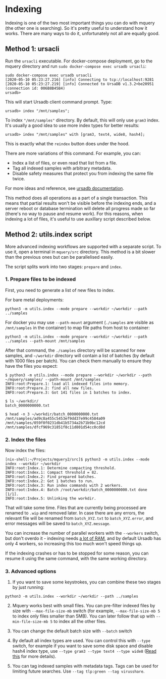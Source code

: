 # Indexing

Indexing is one of the two most important things you can do with mquery
(the other one is searching). So it's pretty useful to understand how it works.
There are many ways to do it, unfortunately not all are equally good.

## Method 1: ursacli

Run the `ursacli` executable. For docker-compose deployment, go to the mquery
directory and run `sudo docker-compose exec ursadb ursacli`:

```
sudo docker-compose exec ursadb ursacli
[2020-05-10 05:23:27.216] [info] Connecting to tcp://localhost:9281
[2020-05-10 05:23:27.219] [info] Connected to UrsaDB v1.3.2+be20951 (connection id: 006B8B45B4)
ursadb>
```

This will start Ursadb client command prompt. Type:

```
ursadb> index "/mnt/samples";
```

To index `"/mnt/samples"` directory. By default, this will only use `gram3` index.
It's usually a good idea to use more index types for better results:


```
ursadb> index "/mnt/samples" with [gram3, text4, wide8, hash4];
```

This is exactly what the `reindex` button does under the hood.

There are more variations of this command. For example, you can:
 - Index a list of files, or even read that list from a file. 
 - Tag all indexed samples with arbitrary metadata.
 - Disable safety measures that protect you from indexing the same file twice.

For more ideas and reference, see
[ursadb documentation](https://github.com/CERT-Polska/ursadb).

This method does all operations as a part of a single transaction.
This means that partial results won't be visible before the indexing ends, and
a server reboot or database termination will delete all progress made so far
(there's no way to pause and resume work). For this reasons, when indexing
a lot of files, it's useful to use auxillary script described below.

## Method 2: utils.index script

More advanced indexing workflows are supported with a separate script. To use
it, open a terminal in `mquery/src` directory. This method is a bit slower
than the previous ones but can be parallelised easily.

The script splits work into two stages: `prepare` and `index`.

### 1. Prepare files to be indexed

First, you need to generate a list of new files to index.

For bare metal deployments:
```
python3 -m utils.index --mode prepare --workdir ~/workdir --path ../samples
```

For docker you may use `--path-mount` argument (`./samples` are visible as
`/mnt/samples` in the container) to map file paths from host to container:
```
python3 -m utils.index --mode prepare --workdir ~/workdir --path ../samples --path-mount /mnt/samples
```

After that command, the `./samples` directory will be scanned for new samples,
and `~/workdir` directory will contain a list of batches (by default with
1000 files per batch). You can check them manually to ensure they have the files
you expect:

```
$ python3 -m utils.index --mode prepare --workdir ~/workdir --path ~/mquery/samples/ --path-mount /mnt/samples
INFO:root:Prepare.1: load all indexed files into memory.
INFO:root:Prepare.2: find all new files.
INFO:root:Prepare.3: Got 141 files in 1 batches to index.

$ ls ~/workdir/
batch_0000000000.txt

$ head -n 3 ~/workdir/batch_0000000000.txt
/mnt/samples/ad9c8a455c5453ef9dd37e99c4584a09
/mnt/samples/059f0f0231db41b5734a2b71b9bc12cd
/mnt/samples/dfcf969c31851f8c11d801d54cc0cd8d
```

### 2. Index the files

Now index the files:

```
[nix-shell:~/Projects/mquery2/src]$ python3 -m utils.index --mode index --workdir ~/workdir
INFO:root:Index.1: Determine compacting threshold.
INFO:root:Index.1: Compact threshold = 82.
INFO:root:Index.2: Find prepared batches.
INFO:root:Index.2: Got 1 batches to run.
INFO:root:Index.3: Run index commands with 2 workers.
INFO:root:Index.4: Batch /root/workdir/batch_0000000000.txt done [1/1].
INFO:root:Index.5: Unlinking the workdir.
```

That will take some time. Files that are currently being processed are renamed to `.wip`
and removed later. In case there are any errors, the relevant file
will be renamed from `batch_XYZ.txt` to `batch_XYZ.error`, and error messages will
be saved to `batch_XYZ.message`.

You can increase the number of parallel workers with the `--workers` switch,
but don't overdo it - indexing needs
[a lot of RAM](https://cert-polska.github.io/ursadb/docs/limits.html), and by
default Ursadb has only 4 workers, so increasing this too much won't speed
things up.

If the indexing crashes or has to be stopped for some reason, you can resume it
using the same command, with the same working directory.

### 3. Advanced options

1. If you want to save some keystrokes, you can combine these two stages by
just running:

```
python3 -m utils.index --workdir ~/workdir --path ../samples
```

2. Mquery works best with small files. You can pre-filter indexed files by size
with `--max-file-size-mb` switch (for example, `--max-file-size-mb 5` to index only
files smaller than 5MB). You can later follow that up with `--min-file-size-mb 5`
to index all the other files.

3. You can change the default batch size with `--batch` switch

4. By default all index types are used. You can control this with `--type` switch,
for example if you want to save some disk space and disable hash4 index type, use
`--type gram3 --type text4 --type wide8`
([Read this](https://github.com/CERT-Polska/ursadb/blob/master/docs/indextypes.md) for
more details).

5. You can tag indexed samples with metadata tags. Tags can be used for limiting
future searches. Use `--tag tlp:green --tag virusshare`.

